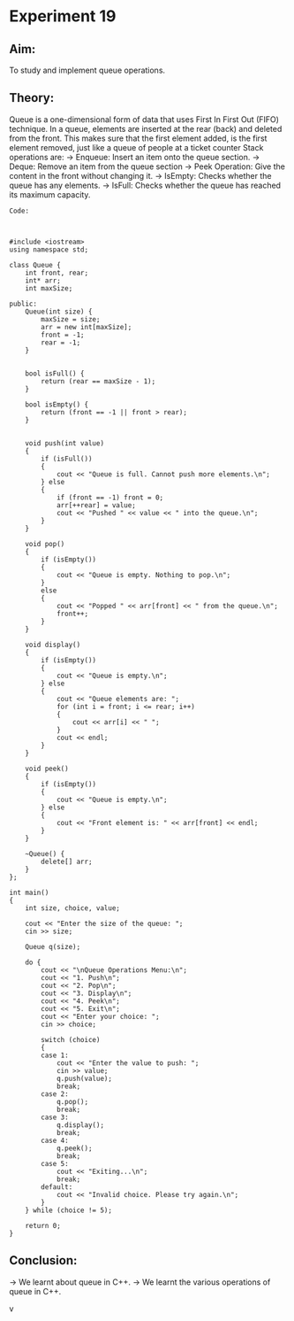 # Experiment 19

## Aim:
To study and implement queue operations.

## Theory:
Queue is a one-dimensional form of data that uses First In First Out (FIFO) technique. In a queue, elements are inserted at the rear (back) and deleted from the front. This makes sure that the first element added, is the first element removed, just like a queue of people at a ticket counter
Stack operations are:
→ Enqueue: Insert an item onto the queue section.
→ Deque: Remove an item from the queue section
→ Peek Operation: Give the content in the front without changing it.
→ IsEmpty: Checks whether the queue has any elements.
→ IsFull: Checks whether the queue has reached its maximum capacity.

~~~
Code:



#include <iostream>
using namespace std;

class Queue {
    int front, rear;
    int* arr;  
    int maxSize; 

public:
    Queue(int size) {
        maxSize = size;
        arr = new int[maxSize];  
        front = -1;
        rear = -1;
    }


    bool isFull() {
        return (rear == maxSize - 1);
    }

    bool isEmpty() {
        return (front == -1 || front > rear);
    }


    void push(int value) 
    {
        if (isFull()) 
        {
            cout << "Queue is full. Cannot push more elements.\n";
        } else 
        {
            if (front == -1) front = 0;  
            arr[++rear] = value;
            cout << "Pushed " << value << " into the queue.\n";
        }
    }

    void pop() 
    {
        if (isEmpty()) 
        {
            cout << "Queue is empty. Nothing to pop.\n";
        }
        else 
        {
            cout << "Popped " << arr[front] << " from the queue.\n";
            front++;
        }
    }

    void display()
    {
        if (isEmpty()) 
        {
            cout << "Queue is empty.\n";
        } else 
        {
            cout << "Queue elements are: ";
            for (int i = front; i <= rear; i++) 
            {
                cout << arr[i] << " ";
            }
            cout << endl;
        }
    }

    void peek() 
    {
        if (isEmpty()) 
        {
            cout << "Queue is empty.\n";
        } else 
        {
            cout << "Front element is: " << arr[front] << endl;
        }
    }

    ~Queue() {
        delete[] arr;
    }
};

int main() 
{
    int size, choice, value;

    cout << "Enter the size of the queue: ";
    cin >> size;

    Queue q(size);

    do {
        cout << "\nQueue Operations Menu:\n";
        cout << "1. Push\n";
        cout << "2. Pop\n";
        cout << "3. Display\n";
        cout << "4. Peek\n";
        cout << "5. Exit\n";
        cout << "Enter your choice: ";
        cin >> choice;

        switch (choice) 
        {
        case 1:
            cout << "Enter the value to push: ";
            cin >> value;
            q.push(value);
            break;
        case 2:
            q.pop();
            break;
        case 3:
            q.display();
            break;
        case 4:
            q.peek();
            break;
        case 5:
            cout << "Exiting...\n";
            break;
        default:
            cout << "Invalid choice. Please try again.\n";
        }
    } while (choice != 5);

    return 0;
}
~~~

## Conclusion:
→ We learnt about queue in C++.
→ We learnt the various operations of queue in C++.

v
